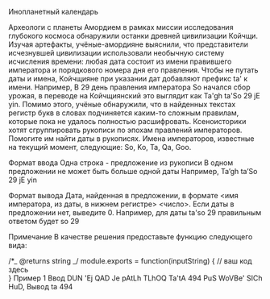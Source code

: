Инопланетный календарь

Археологи с планеты Амордием в рамках миссии исследования глубокого космоса обнаружили останки древней цивилизации Койчщи. Изучая артефакты, учёные-амордияне выяснили, что представители исчезнувшей цивилизации использовали необычную систему исчисления времени: любая дата состоит из имени правившего императора и порядкового номера дня его правления. Чтобы не путать даты и имена, Койчщияне при указании дат добавляют префикс ta' к имени. Например, В 29 день правления императора So начался сбор урожая, в переводе на Койчщиянский это выглядит как Ta'gh ta'So 29 jE yin. Помимо этого, учёные обнаружили, что в найденных текстах регистр букв в словах подчиняется каким-то сложным правилам, которые пока не удалось полностью расшифровать. Ксеноисторики хотят сгруппировать рукописи по эпохам правлений императоров. Помогите им найти даты в рукописях. Имена императоров, известные на текущий момент, следующие: So, Ko, Ta, Qa, Goo.

Формат ввода
Одна строка - предложение из рукописи В одном предложении не может быть больше одной даты Например, Ta’gh ta’So 29 jE yin

Формат вывода
Дата, найденная в предложении, в формате <имя императора, из даты, в нижнем регистре> <число>. Если даты в предложении нет, выведите 0. Например, для даты ta'so 29 правильным ответом будет so 29

Примечание
В качестве решения предоставьте функцию следующего вида:

/\*_ @returns string _/
module.exports = function(inputString) {
// ваш код здесь  
}
Пример 1
Ввод
DUN 'Ej QAD Je pAtLh TLhOQ Ta'tA 494 PuS WoVBe' SICh HuD,
Вывод
ta 494
